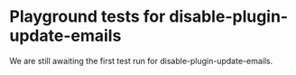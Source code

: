 # Playground tests for disable-plugin-update-emails
We are still awaiting the first test run for disable-plugin-update-emails.
